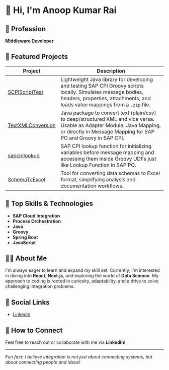 # 👋 Hi, I'm Anoop Kumar Rai

## 🌟 Profession
**Middleware Developer**

## 🚀 Featured Projects

| Project | Description |
| ------- | ----------- |
| [SCPIScriptTest](https://github.com/AnoopRai610/SCPIScriptTest) | Lightweight Java library for developing and testing SAP CPI Groovy scripts locally. Simulates message bodies, headers, properties, attachments, and loads value mappings from a `.zip` file. |
| [TextXMLConversion](https://github.com/AnoopRai610/TextXMLConversion) | Java package to convert text (plain/csv) to deep/structured XML and vice versa. Usable as Adapter Module, Java Mapping, or directly in Message Mapping for SAP PO and Groovy in SAP CPI. |
| [sapcpilookup](https://github.com/AnoopRai610/sapcpilookup) | SAP CPI lookup function for initializing variables before message mapping and accessing them inside Groovy UDFs just like Lookup Function in SAP PO. |
| [SchemaToExcel](https://github.com/AnoopRai610/SchemaToExcel) | Tool for converting data schemas to Excel format, simplifying analysis and documentation workflows. |

## 💼 Top Skills & Technologies
- **SAP Cloud Integration**
- **Process Orchestration**
- **Java**
- **Groovy**
- **Spring Boot**
- **JavaScript**

## 🧑‍💻 About Me
I'm always eager to learn and expand my skill set. Currently, I'm interested in diving into **React**, **Next.js**, and exploring the world of **Data Science**. My approach to coding is rooted in curiosity, adaptability, and a drive to solve challenging integration problems.

## 🔗 Social Links
- [LinkedIn](https://www.linkedin.com/in/anoop-kumar-rai-97950879/)

## 🤝 How to Connect
Feel free to reach out or collaborate with me via **LinkedIn**!

---

*Fun fact: I believe integration is not just about connecting systems, but about connecting people and ideas!*
